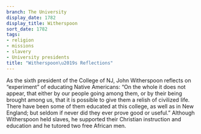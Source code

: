 ```yaml
---
branch: The University
display_date: 1782
display_title: Witherspoon
sort_date: 1782
tags:
- religion
- missions
- slavery
- University presidents
title: "Witherspoon\u2019s Reflections"
---
```


As the sixth president of the College of NJ, John Witherspoon reflects on “experiment” of educating Native Americans: “On the whole it does not appear, that either by our people going among them, or by their being brought among us, that it is possible to give them a relish of civilized life. There have been some of them educated at this college, as well as in New England; but seldom if never did they ever prove good or useful.” Although Witherspoon held slaves, he supported their Christian instruction and education and he tutored two free African men.